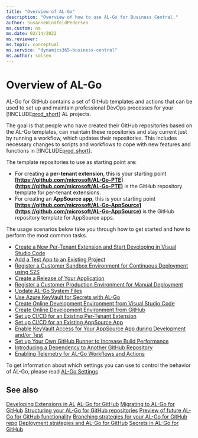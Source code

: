 ```yaml
---
title: "Overview of AL-Go"
description: "Overview of how to use AL-Go for Business Central."
author: SusanneWindfeldPedersen
ms.custom: na
ms.date: 02/14/2022
ms.reviewer: 
ms.topic: conceptual
ms.service: "dynamics365-business-central"
ms.author: solsen
---
```


# Overview of AL-Go

AL-Go for GitHub contains a set of GitHub templates and actions that can be used to set up and maintain professional DevOps processes for your [!INCLUDE[prod_short](../developer/includes/prod_short.md)] AL projects.

The goal is that people who have created their GitHub repositories based on the AL-Go templates, can maintain these repositories and stay current just by running a workflow, which updates their repositories. This includes necessary changes to scripts and workflows to cope with new features and functions in [!INCLUDE[prod_short](../developer/includes/prod_short.md)].

The template repositories to use as starting point are:

- For creating a **per-tenant extension**, this is your starting point
**[https://github.com/microsoft/AL-Go-PTE](https://github.com/microsoft/AL-Go-PTE)** is the GitHub repository template for per-tenant extensions.
- For creating an **AppSource app**, this is your starting point
**[https://github.com/microsoft/AL-Go-AppSource](https://github.com/microsoft/AL-Go-AppSource)** is the GitHub repository template for AppSource apps. 


The usage scenarios below take you through how to get started and how to perform the most common tasks.

- [Create a New Per-Tenant Extension and Start Developing in Visual Studio Code](algo-get-started.md)  
- [Add a Test App to an Existing Project](algo-add-test-app.md)  
- [Register a Customer Sandbox Environment for Continuous Deployment using S2S](algo-register-sandbox-env.md)  
- [Create a Release of Your Application](algo-create-release-app.md)  
- [Register a Customer Production Environment for Manual Deployment](algo-register-cust-prod-env.md)  
- [Update AL-Go System Files](algo-update-system-files.md)  
- [Use Azure KeyVault for Secrets with AL-Go](algo-enable-keyvault-app-development.md)  
- [Create Online Development Environment from Visual Studio Code](algo-create-online-dev-env-vscode.md)  
- [Create Online Development Environment from GitHub](algo-create-online-dev-env-github.md)  
- [Set up CI/CD for an Existing Per-Tenant Extension](algo-setup-cicd-existing-pte.md)  
- [Set up CI/CD for an Existing AppSource App](algo-setup-cicd-existing-app.md)  
- [Enable KeyVault Access for Your AppSource App during Development and/or Test](algo-enable-keyvault-app-development.md)  
- [Set up Your Own GitHub Runner to Increase Build Performance](algo-setup-github-runner-performance.md)  
- [Introducing a Dependency to Another GitHub Repository](algo-dependency-app-github.md)  
- [Enabling Telemetry for AL-Go Workflows and Actions](algo-enabling-telemetry.md)  

To get information about which settings you can use to control the behavior of AL-Go, please read [AL-Go Settings](algo-settings.md)

## See also

[Developing Extensions in AL](../developer/devenv-dev-overview.md)
[AL-Go for GitHub](https://freddysblog.com/2022/04/26/al-go-for-github/)
[Migrating to AL-Go for GitHub](https://freddysblog.com/2022/04/27/migrating-to-al-go-for-github/)
[Structuring your AL-Go for GitHub repositories](https://freddysblog.com/2022/04/28/structuring-your-github-repositories/)
[Preview of future AL-Go for GitHub functionality](https://freddysblog.com/2022/05/02/al-go-for-github-preview-bits/)
[Branching strategies for your AL-Go for GitHub repo](https://freddysblog.com/2022/05/03/branching-strategies-for-your-al-go-for-github-repo/)
[Deployment strategies and AL-Go for GitHub](https://freddysblog.com/2022/05/06/deployment-strategies-and-al-go-for-github/)
[Secrets in AL-Go for GitHub](https://freddysblog.com/2022/05/14/secrets-in-al-go-for-github/)
